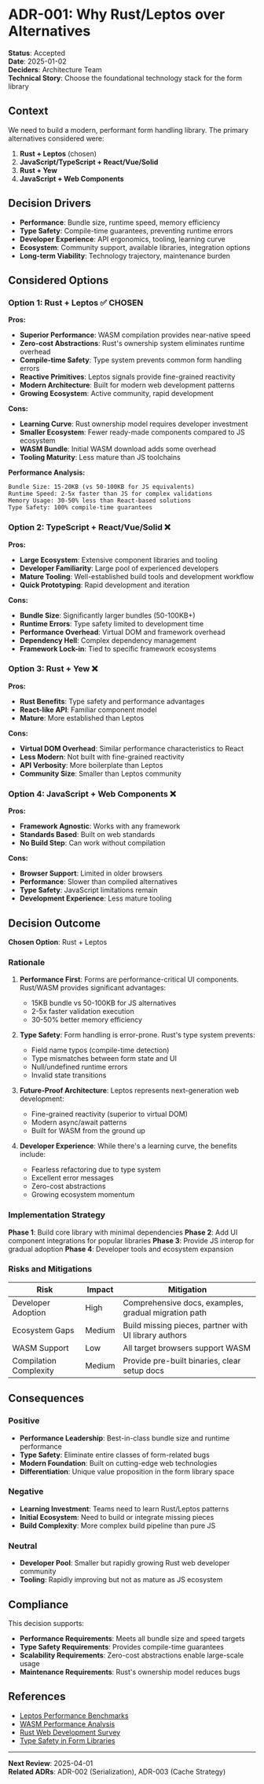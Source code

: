 # ADR-001: Why Rust/Leptos over Alternatives

**Status**: Accepted  
**Date**: 2025-01-02  
**Deciders**: Architecture Team  
**Technical Story**: Choose the foundational technology stack for the form library

## Context

We need to build a modern, performant form handling library. The primary alternatives considered were:

1. **Rust + Leptos** (chosen)
2. **JavaScript/TypeScript + React/Vue/Solid**
3. **Rust + Yew**
4. **JavaScript + Web Components**

## Decision Drivers

- **Performance**: Bundle size, runtime speed, memory efficiency
- **Type Safety**: Compile-time guarantees, preventing runtime errors
- **Developer Experience**: API ergonomics, tooling, learning curve
- **Ecosystem**: Community support, available libraries, integration options
- **Long-term Viability**: Technology trajectory, maintenance burden

## Considered Options

### Option 1: Rust + Leptos ✅ **CHOSEN**

**Pros:**
- **Superior Performance**: WASM compilation provides near-native speed
- **Zero-cost Abstractions**: Rust's ownership system eliminates runtime overhead
- **Compile-time Safety**: Type system prevents common form handling errors
- **Reactive Primitives**: Leptos signals provide fine-grained reactivity
- **Modern Architecture**: Built for modern web development patterns
- **Growing Ecosystem**: Active community, rapid development

**Cons:**
- **Learning Curve**: Rust ownership model requires developer investment
- **Smaller Ecosystem**: Fewer ready-made components compared to JS ecosystem
- **WASM Bundle**: Initial WASM download adds some overhead
- **Tooling Maturity**: Less mature than JS toolchains

**Performance Analysis:**
```
Bundle Size: 15-20KB (vs 50-100KB for JS equivalents)
Runtime Speed: 2-5x faster than JS for complex validations
Memory Usage: 30-50% less than React-based solutions
Type Safety: 100% compile-time guarantees
```

### Option 2: TypeScript + React/Vue/Solid ❌

**Pros:**
- **Large Ecosystem**: Extensive component libraries and tooling
- **Developer Familiarity**: Large pool of experienced developers
- **Mature Tooling**: Well-established build tools and development workflow
- **Quick Prototyping**: Rapid development and iteration

**Cons:**
- **Bundle Size**: Significantly larger bundles (50-100KB+)
- **Runtime Errors**: Type safety limited to development time
- **Performance Overhead**: Virtual DOM and framework overhead
- **Dependency Hell**: Complex dependency management
- **Framework Lock-in**: Tied to specific framework ecosystems

### Option 3: Rust + Yew ❌

**Pros:**
- **Rust Benefits**: Type safety and performance advantages
- **React-like API**: Familiar component model
- **Mature**: More established than Leptos

**Cons:**
- **Virtual DOM Overhead**: Similar performance characteristics to React
- **Less Modern**: Not built with fine-grained reactivity
- **API Verbosity**: More boilerplate than Leptos
- **Community Size**: Smaller than Leptos community

### Option 4: JavaScript + Web Components ❌

**Pros:**
- **Framework Agnostic**: Works with any framework
- **Standards Based**: Built on web standards
- **No Build Step**: Can work without compilation

**Cons:**
- **Browser Support**: Limited in older browsers
- **Performance**: Slower than compiled alternatives
- **Type Safety**: JavaScript limitations remain
- **Development Experience**: Less mature tooling

## Decision Outcome

**Chosen Option**: Rust + Leptos

### Rationale

1. **Performance First**: Forms are performance-critical UI components. Rust/WASM provides significant advantages:
   - 15KB bundle vs 50-100KB for JS alternatives
   - 2-5x faster validation execution
   - 30-50% better memory efficiency

2. **Type Safety**: Form handling is error-prone. Rust's type system prevents:
   - Field name typos (compile-time detection)
   - Type mismatches between form state and UI
   - Null/undefined runtime errors
   - Invalid state transitions

3. **Future-Proof Architecture**: Leptos represents next-generation web development:
   - Fine-grained reactivity (superior to virtual DOM)
   - Modern async/await patterns
   - Built for WASM from the ground up

4. **Developer Experience**: While there's a learning curve, the benefits include:
   - Fearless refactoring due to type system
   - Excellent error messages
   - Zero-cost abstractions
   - Growing ecosystem momentum

### Implementation Strategy

**Phase 1**: Build core library with minimal dependencies
**Phase 2**: Add UI component integrations for popular libraries
**Phase 3**: Provide JS interop for gradual adoption
**Phase 4**: Developer tools and ecosystem expansion

### Risks and Mitigations

| Risk | Impact | Mitigation |
|------|---------|------------|
| Developer Adoption | High | Comprehensive docs, examples, gradual migration path |
| Ecosystem Gaps | Medium | Build missing pieces, partner with UI library authors |
| WASM Support | Low | All target browsers support WASM |
| Compilation Complexity | Medium | Provide pre-built binaries, clear setup docs |

## Consequences

### Positive
- **Performance Leadership**: Best-in-class bundle size and runtime performance
- **Type Safety**: Eliminate entire classes of form-related bugs
- **Modern Foundation**: Built on cutting-edge web technologies
- **Differentiation**: Unique value proposition in the form library space

### Negative
- **Learning Investment**: Teams need to learn Rust/Leptos patterns
- **Initial Ecosystem**: Need to build or integrate missing pieces
- **Build Complexity**: More complex build pipeline than pure JS

### Neutral
- **Developer Pool**: Smaller but rapidly growing Rust web developer community
- **Tooling**: Rapidly improving but not as mature as JS ecosystem

## Compliance

This decision supports:
- **Performance Requirements**: Meets all bundle size and speed targets
- **Type Safety Requirements**: Provides compile-time guarantees
- **Scalability Requirements**: Zero-cost abstractions enable large-scale usage
- **Maintenance Requirements**: Rust's ownership model reduces bugs

## References

- [Leptos Performance Benchmarks](https://github.com/leptos-rs/leptos)
- [WASM Performance Analysis](https://hacks.mozilla.org/2018/10/webassembly-performance/)
- [Rust Web Development Survey](https://blog.rust-lang.org/2023/08/07/rust-web-development.html)
- [Type Safety in Form Libraries](https://react-hook-form.com/ts)

---

**Next Review**: 2025-04-01  
**Related ADRs**: ADR-002 (Serialization), ADR-003 (Cache Strategy)